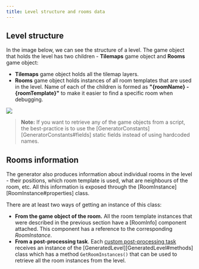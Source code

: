 ```yaml
---
title: Level structure and rooms data
---
```


## Level structure

In the image below, we can see the structure of a level. The game object that holds the level has two children - **Tilemaps** game object and **Rooms** game object:

- **Tilemaps** game object holds all the tilemap layers.
- **Rooms** game object holds instances of all room templates that are used in the level. Name of each of the children is formed as **"{roomName} - {roomTemplate}"** to make it easier to find a specific room when debugging.

<Image src="2d/basics/level_structure.png" caption="Structure of the level" />

> **Note:** If you want to retrieve any of the game objects from a script, the best-practice is to use the [GeneratorConstants][GeneratorConstants#fields] static fields instead of using hardcoded names.

## Rooms information

The generator also produces information about individual rooms in the level - their positions, which room template is used, what are neighbours of the room, etc. All this information is exposed through the [RoomInstance][RoomInstance#properties] class.

There are at least two ways of getting an instance of this class:

- **From the game object of the room.** All the room template instances that were described in the previous section have a [RoomInfo] component attached. This component has a reference to the corresponding *RoomInstance*.
- **From a post-processing task**. Each [custom post-processing task](../generators/post-process.md#custom-post-processing) receives an instance of the [GeneratedLevel][GeneratedLevel#methods] class which has a method `GetRoomInstances()` that can be used to retrieve all the room instances from the level.